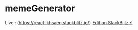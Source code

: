 # memeGenerator
Live : (https://react-khsaeq.stackblitz.io/)
[Edit on StackBlitz ⚡️](https://stackblitz.com/edit/react-khsaeq)
